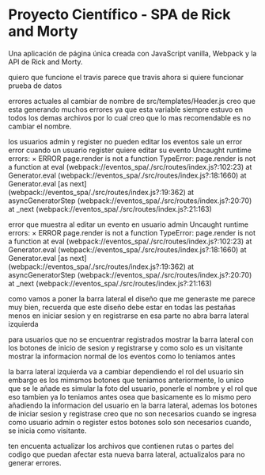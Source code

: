# Proyecto Científico - SPA de Rick and Morty

Una aplicación de página única creada con JavaScript vanilla, Webpack y la API de Rick and Morty.

quiero que funcione el travis 
parece que travis ahora si quiere funcionar 
prueba de datos 

errores actuales 
al cambiar de nombre de src/templates/Header.js creo que esta generando muchos errores ya que esta variable siempre estuvo en todos los demas archivos por lo cual creo que lo mas recomendable es no cambiar el nombre. 

los usuarios admin y register no pueden editar los eventos sale un error 
error cuando un usuario register quiere editar su evento 
Uncaught runtime errors:
×
ERROR
page.render is not a function
TypeError: page.render is not a function
    at eval (webpack://eventos_spa/./src/routes/index.js?:102:23)
    at Generator.eval (webpack://eventos_spa/./src/routes/index.js?:18:1660)
    at Generator.eval [as next] (webpack://eventos_spa/./src/routes/index.js?:19:362)
    at asyncGeneratorStep (webpack://eventos_spa/./src/routes/index.js?:20:70)
    at _next (webpack://eventos_spa/./src/routes/index.js?:21:163)

error que muestra al editar un evento en usuario admin 
Uncaught runtime errors:
×
ERROR
page.render is not a function
TypeError: page.render is not a function
    at eval (webpack://eventos_spa/./src/routes/index.js?:102:23)
    at Generator.eval (webpack://eventos_spa/./src/routes/index.js?:18:1660)
    at Generator.eval [as next] (webpack://eventos_spa/./src/routes/index.js?:19:362)
    at asyncGeneratorStep (webpack://eventos_spa/./src/routes/index.js?:20:70)
    at _next (webpack://eventos_spa/./src/routes/index.js?:21:163)

como vamos a poner la barra lateral el diseño que me generaste me parece muy bien, recuerda que este diseño debe estar en todas las pestañas menos en iniciar sesion y en registrarse en esa parte no abra barra lateral izquierda 

para usuarios que no se encuentrar registrados mostrar la barra lateral con los botones de inicio de sesion y registrarse y como solo es un visitante mostrar la informacion normal de los eventos como lo teniamos antes 

la barra lateral izquierda va a cambiar dependiendo el rol del usuario sin embargo es los mimsmos botones que teniamos anteriormente, lo unico que se le añade es simular la foto del usuario, ponerle el nombre y el rol que eso tambien ya lo teniamos antes osea que basicamente es lo mismo pero añadiendo la informacion  del usuario en la barra lateral, ademas los botones de iniciar sesion y registrase creo que no son necesarios cuando se ingresa como usuario admin o register estos botones solo son necesarios cuando, se inicia como visitante. 

ten encuenta actualizar los archivos que contienen rutas o partes del codigo que puedan afectar esta nueva barra lateral, actualizalos para no generar errores. 
